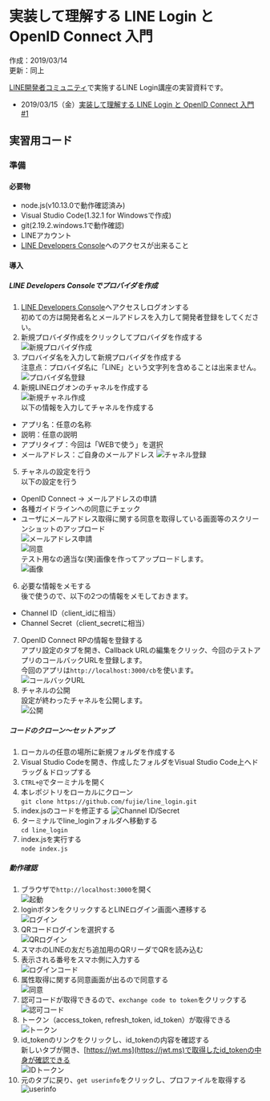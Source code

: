 # 実装して理解する LINE Login と OpenID Connect 入門
作成：2019/03/14  
更新：同上  

[LINE開発者コミュニティ](https://linedevelopercommunity.connpass.com/)で実施するLINE Login講座の実習資料です。  
- 2019/03/15（金）[実装して理解する LINE Login と OpenID Connect 入門 #1](https://linedevelopercommunity.connpass.com/event/121596/)  
## 実習用コード
### 準備
#### 必要物
- node.js(v10.13.0で動作確認済み)
- Visual Studio Code(1.32.1 for Windowsで作成)
- git(2.19.2.windows.1で動作確認)
- LINEアカウント
- [LINE Developers Console](https://developers.line.biz/console/)へのアクセスが出来ること
#### 導入
##### LINE Developers Consoleでプロバイダを作成
1. [LINE Developers Console](https://developers.line.biz/console/)へアクセスしログオンする  
初めての方は開発者名とメールアドレスを入力して開発者登録をしてください。  
2. 新規プロバイダ作成をクリックしてプロバイダを作成する  
![新規プロバイダ作成](https://github.com/fujie/line_login/blob/media/1.provider.png)  
3. プロバイダ名を入力して新規プロバイダを作成する  
注意点：プロバイダ名に「LINE」という文字列を含めることは出来ません。  
![プロバイダ名登録](https://github.com/fujie/line_login/blob/media/2.create_provider.png)  
4. 新規LINEログオンのチャネルを作成する  
![新規チャネル作成](https://github.com/fujie/line_login/blob/media/3.new_channel.png)  
以下の情報を入力してチャネルを作成する  
- アプリ名：任意の名称
- 説明：任意の説明
- アプリタイプ：今回は「WEBで使う」を選択
- メールアドレス：ご自身のメールアドレス
![チャネル登録](https://github.com/fujie/line_login/blob/media/4.create_channel.png)  
5. チャネルの設定を行う  
以下の設定を行う  
- OpenID Connect -> メールアドレスの申請  
 - 各種ガイドラインへの同意にチェック  
 - ユーザにメールアドレス取得に関する同意を取得している画面等のスクリーンショットのアップロード  
![メールアドレス申請](https://github.com/fujie/line_login/blob/media/5.email.png)  
![同意](https://github.com/fujie/line_login/blob/media/6.consent.png)  
テスト用なの適当な(笑)画像を作ってアップロードします。  
![画像](https://github.com/fujie/line_login/blob/media/7.consent.png)  
6. 必要な情報をメモする  
後で使うので、以下の2つの情報をメモしておきます。  
- Channel ID（client_idに相当）
- Channel Secret（client_secretに相当）
7. OpenID Connect RPの情報を登録する  
アプリ設定のタブを開き、Callback URLの編集をクリック、今回のテストアプリのコールバックURLを登録します。  
今回のアプリは`http://localhost:3000/cb`を使います。  
![コールバックURL](https://github.com/fujie/line_login/blob/media/8.redirect_uri.png)  
8. チャネルの公開  
設定が終わったチャネルを公開します。  
![公開](https://github.com/fujie/line_login/blob/media/8.publish.png)  

##### コードのクローン～セットアップ
1. ローカルの任意の場所に新規フォルダを作成する  
2. Visual Studio Codeを開き、作成したフォルダをVisual Studio Code上へドラッグ＆ドロップする  
3. `CTRL+@`でターミナルを開く  
4. 本レポジトリをローカルにクローン  
`git clone https://github.com/fujie/line_login.git`
5. index.jsのコードを修正する
![Channel ID/Secret](https://github.com/fujie/line_login/blob/media/9.modify.png)  
6. ターミナルでline_loginフォルダへ移動する  
`cd line_login`
7. index.jsを実行する  
`node index.js`

##### 動作確認
1. ブラウザで`http://localhost:3000`を開く  
![起動](https://github.com/fujie/line_login/blob/media/10.initialize.png)  
2. loginボタンをクリックするとLINEログイン画面へ遷移する  
![ログイン](https://github.com/fujie/line_login/blob/media/11.login.png)  
3. QRコードログインを選択する  
![QRログイン](https://github.com/fujie/line_login/blob/media/11.qrlogin.png)  
4. スマホのLINEの友だち追加用のQRリーダでQRを読み込む  
5. 表示される番号をスマホ側に入力する  
![ログインコード](https://github.com/fujie/line_login/blob/media/12.login.png)  
6. 属性取得に関する同意画面が出るので同意する  
![同意](https://github.com/fujie/line_login/blob/media/13.login.png)  
7. 認可コードが取得できるので、`exchange code to token`をクリックする  
![認可コード](https://github.com/fujie/line_login/blob/media/14.code.png)  
8. トークン（access_token, refresh_token, id_token）が取得できる  
![トークン](https://github.com/fujie/line_login/blob/media/15.token.png)  
9. id_tokenのリンクをクリックし、id_tokenの内容を確認する  
新しいタブが開き、[https://jwt.ms](https://jwt.ms)で取得したid_tokenの中身が確認できる  
![IDトークン](https://github.com/fujie/line_login/blob/media/16.id_token.png)  
10. 元のタブに戻り、`get userinfo`をクリックし、プロファイルを取得する  
![userinfo](https://github.com/fujie/line_login/blob/media/17.userinfo.png)  


